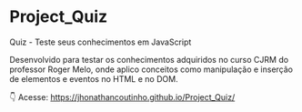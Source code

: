 # Project_Quiz
 Quiz - Teste seus conhecimentos em JavaScript


Desenvolvido para testar os conhecimentos adquiridos no curso CJRM do professor Roger Melo, onde aplico conceitos como manipulação e inserção de elementos e eventos no HTML e no DOM.

👇 Acesse:
https://jhonathancoutinho.github.io/Project_Quiz/
